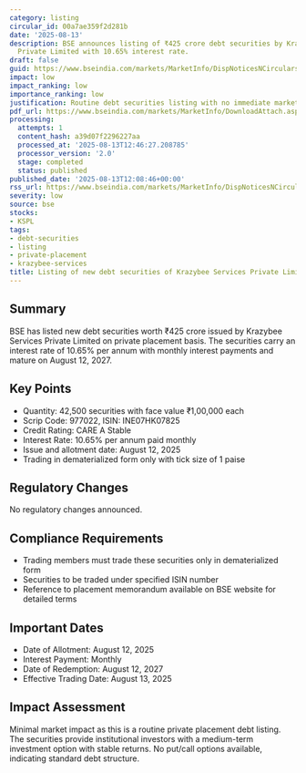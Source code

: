 ```yaml
---
category: listing
circular_id: 00a7ae359f2d281b
date: '2025-08-13'
description: BSE announces listing of ₹425 crore debt securities by Krazybee Services
  Private Limited with 10.65% interest rate.
draft: false
guid: https://www.bseindia.com/markets/MarketInfo/DispNoticesNCirculars.aspx?Noticeid={3AC2427C-E218-4D42-B3C5-92D19A25C6B5}&noticeno=20250813-31&dt=08/13/2025&icount=31&totcount=46&flag=0
impact: low
impact_ranking: low
importance_ranking: low
justification: Routine debt securities listing with no immediate market impact
pdf_url: https://www.bseindia.com/markets/MarketInfo/DownloadAttach.aspx?id=20250813-31&attachedId=
processing:
  attempts: 1
  content_hash: a39d07f2296227aa
  processed_at: '2025-08-13T12:46:27.208785'
  processor_version: '2.0'
  stage: completed
  status: published
published_date: '2025-08-13T12:08:46+00:00'
rss_url: https://www.bseindia.com/markets/MarketInfo/DispNoticesNCirculars.aspx?Noticeid={3AC2427C-E218-4D42-B3C5-92D19A25C6B5}&noticeno=20250813-31&dt=08/13/2025&icount=31&totcount=46&flag=0
severity: low
source: bse
stocks:
- KSPL
tags:
- debt-securities
- listing
- private-placement
- krazybee-services
title: Listing of new debt securities of Krazybee Services Private Limited
---
```


## Summary

BSE has listed new debt securities worth ₹425 crore issued by Krazybee Services Private Limited on private placement basis. The securities carry an interest rate of 10.65% per annum with monthly interest payments and mature on August 12, 2027.

## Key Points

- Quantity: 42,500 securities with face value ₹1,00,000 each
- Scrip Code: 977022, ISIN: INE07HK07825
- Credit Rating: CARE A Stable
- Interest Rate: 10.65% per annum paid monthly
- Issue and allotment date: August 12, 2025
- Trading in dematerialized form only with tick size of 1 paise

## Regulatory Changes

No regulatory changes announced.

## Compliance Requirements

- Trading members must trade these securities only in dematerialized form
- Securities to be traded under specified ISIN number
- Reference to placement memorandum available on BSE website for detailed terms

## Important Dates

- Date of Allotment: August 12, 2025
- Interest Payment: Monthly
- Date of Redemption: August 12, 2027
- Effective Trading Date: August 13, 2025

## Impact Assessment

Minimal market impact as this is a routine private placement debt listing. The securities provide institutional investors with a medium-term investment option with stable returns. No put/call options available, indicating standard debt structure.